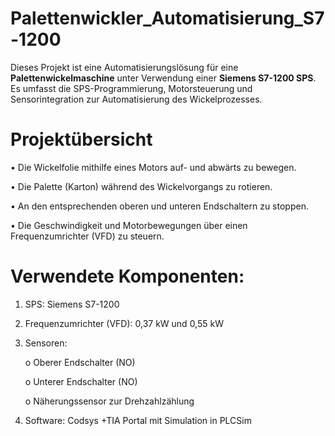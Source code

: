 # Palettenwickler_Automatisierung_S7-1200

Dieses Projekt ist eine Automatisierungslösung für eine **Palettenwickelmaschine** unter Verwendung einer **Siemens S7-1200 SPS**. 
Es umfasst die SPS-Programmierung, Motorsteuerung und Sensorintegration zur Automatisierung des Wickelprozesses.

# Projektübersicht

•	Die Wickelfolie mithilfe eines Motors auf- und abwärts zu bewegen.

•	Die Palette (Karton) während des Wickelvorgangs zu rotieren.

•	An den entsprechenden oberen und unteren Endschaltern zu stoppen.

•	Die Geschwindigkeit und Motorbewegungen über einen Frequenzumrichter (VFD) zu steuern.

# Verwendete Komponenten:
1.	SPS: Siemens S7-1200
2.	Frequenzumrichter (VFD): 0,37 kW und 0,55 kW
3.	Sensoren:
   
    o	Oberer Endschalter (NO)
  	
    o	Unterer Endschalter (NO)
  	
    o	Näherungssensor zur Drehzahlzählung
  	
5.	Software: Codsys +TIA Portal mit Simulation in PLCSim




